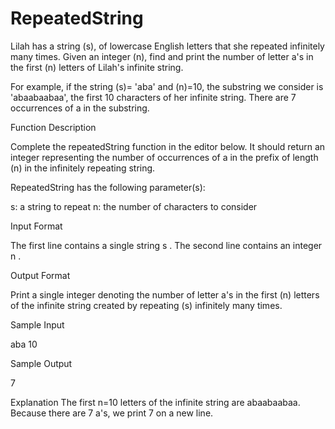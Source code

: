 # RepeatedString

Lilah has a string (s), of lowercase English letters that she repeated infinitely many times.
Given an integer (n), find and print the number of letter a's in the first (n) letters of Lilah's infinite string.

For example, if the string (s)= 'aba' and (n)=10, the substring we consider is 'abaabaabaa', the first 10 characters of her infinite string.
There are 7 occurrences of a in the substring.

Function Description

Complete the repeatedString function in the editor below. It should return an integer representing the number of occurrences of a in the prefix of length (n) in the infinitely repeating string.

RepeatedString has the following parameter(s):

s: a string to repeat
n: the number of characters to consider

Input Format

The first line contains a single string s .
The second line contains an integer n .

Output Format

Print a single integer denoting the number of letter a's in the first (n) letters of the infinite string created by repeating (s) infinitely many times.

Sample Input

aba
10

Sample Output

7

Explanation 
The first n=10 letters of the infinite string are abaabaabaa. Because there are 7 a's, we print 7 on a new line.

